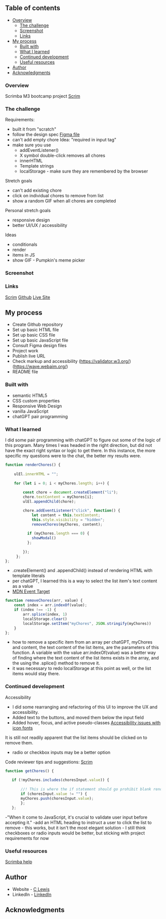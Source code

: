 
 ## Table of contents

- [Overview](#overview)
  - [The challenge](#the-challenge)
  - [Screenshot](#screenshot)
  - [Links](#links)
- [My process](#my-process)
  - [Built with](#built-with)
  - [What I learned](#what-i-learned)
  - [Continued development](#continued-development)
  - [Useful resources](#useful-resources)
- [Author](#author)
- [Acknowledgments](#acknowledgments)


### Overview

Scrimba M3 bootcamp project
[Scrim](https://scrimba.com/scrim/co3004026ac4f5b88ce3a014f)

### The challenge

Requirements:
- built it from "scratch"
- follow the design spec
[Figma file](https://www.figma.com/file/C99iu5lAQ2RAELrXrjrULv/Choreslist-(Copy)?node-id=0%3A1&t=2tDh96MyqAzYAwVp-0)
- can't add empty chore  Idea: "required in input tag"
- make sure you use
   - addEventListener()
   - X symbol double-click removes all chores
   - innerHTML
   - Template strings
   - localStorage - make sure they are remembered by the browser

Stretch goals
- can't add existing chore
- click on individual chores to remove from list
- show a random GIF when all chores are completed

Personal stretch goals
- responsive design
- better UI/UX / accessibility

Ideas
- conditionals
- render <li> items in JS
- show GIF - Pumpkin's meme picker


 ### Screenshot

### Links

[Scrim](https://scrimba.com/scrim/co66f4672bc42a373fbd1968f)
[Github](https://github.com/casserole27/choreslist)
[Live Site](https://www.clewisdev.com/choreslist/)

## My process

- Create Github repository
- Set up basic HTML file 
- Set up basic CSS file
- Set up basic JavaScript file
- Consult Figma design files
- Project work
- Publish live URL
- Check markup and accessibility
(https://validator.w3.org/)
(https://wave.webaim.org/)
- README file

### Built with

- semantic HTML5
- CSS custom properties
- Responsive Web Design
- vanilla JavaScript
- chatGPT pair programming

### What I learned

I did some pair programming with chatGPT to figure out some of the logic of this program.
Many times I was headed in the right direction, but did not have the exact right syntax or logic to get there.
In this instance, the more specific my questions were to the chat, the better my results were.

```javascript
function renderChores() {
    
    ulEl.innerHTML = "";
    
    for (let i = 0; i < myChores.length; i++) {
        
        const chore = document.createElement("li");
        chore.textContent = myChores[i];
        ulEl.appendChild(chore);

        chore.addEventListener("click", function() {
            let content = this.textContent;
            this.style.visibility = "hidden";
            removeChores(myChores, content);
        
          if (myChores.length === 0) {
            showModal()
          };
          
        });
     };
};
```

- .createElement() and .appendChild() instead of rendering HTML with template literals
- per chatGPT, I learned this is a way to select the list item's text content as a value
- [MDN Event Target](https://developer.mozilla.org/en-US/docs/Web/API/Event/target)
   
```javascript
function removeChores(arr, value) {
    const index = arr.indexOf(value);
    if (index !== -1) {
        arr.splice(index, 1)
        localStorage.clear()
        localStorage.setItem("myChores", JSON.stringify(myChores))
    }
};
```
- how to remove a specific item from an array
per chatGPT, myChores and content, the text content of the list items, are the parameters of this function.
A variable with the value arr.indexOf(value) was a better way of finding where the text content of the list items exists in the array, 
and the using the .splice() method to remove it.
- it was necessary to redo localStorage at this point as well, or the list items would stay there.

### Continued development

Accessibility 
- I did some rearranging and refactoring of this UI to improve the UX and accessibility.
- Added text to the buttons, and moved them below the input field
- Added hover, focus, and active pseudo-classes
[Accessibility issues with icon fonts](https://www.youtube.com/watch?v=9xXBYcWgCHA)

It is still not readily apparent that the list items should be clicked on to remove them.
 - radio or checkbox inputs may be a better option

 Code reviewer tips and suggestions:
 [Scrim](https://scrimba.com/scrim/co1964f5caef6b7599accd121)

 ```javascript
 function getChores() {
   
    if (!myChores.includes(choresInput.value)) {
        
        //! This is where the if statement should go prohibit blank rendering
        if (choresInput.value != "") {  
        myChores.push(choresInput.value);
        };
    };
```    
-"When it come to JavaScript, it's crucial to validate user input before accepting it."
-add an HTML heading to instruct a user to click the list to remove
     - this works, but it isn't the most elegant solution
     - I still think checkboxes or radio inputs would be better, but sticking with project requirements for now


### Useful resources

[Scrimba help](https://scrimba.com/scrim/co3004026ac4f5b88ce3a014f)


## Author

- Website - [C Lewis](https://www.clewisdev.com)
- LinkedIn - [LinkedIn](https://www.linkedin.com/in/clewisdev/)


## Acknowledgments





